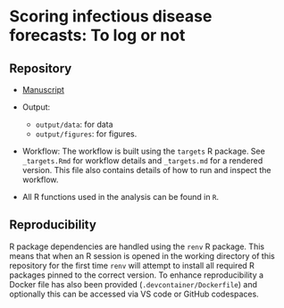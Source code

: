 # Scoring infectious disease forecasts: To log or not

## Repository

* [Manuscript](https://www.overleaf.com/project/61436ea81fed8f4b5e8a8be8)

* Output:
  * `output/data`: for data
  * `output/figures`: for figures.

* Workflow: The workflow is built using the `targets` R package. See `_targets.Rmd` for workflow details and
`_targets.md` for a rendered version. This file also contains details of how  to run and inspect the workflow.

* All R functions used in the analysis can be found in `R`.

## Reproducibility

R package dependencies are handled using the `renv` R package. This means that when an R session is opened in the working directory of this repository for the first time `renv` will attempt to install all required R packages pinned to the correct version. To enhance reproducibility a Docker file has also been provided (`.devcontainer/Dockerfile`) and  optionally this can be accessed via VS code or GitHub codespaces.